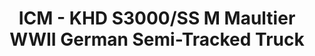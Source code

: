 ---
layout: product
title: "ICM - KHD S3000/SS M Maultier WWII German Semi-Tracked Truck"
price: "TBA" 
desc: "N/A"
img_path: "/assets/img/ICM35453.webp"
brand: "N/A"
available: false
special_offer: false
new: false
soon: false
cat: "010000"
subcat: "013600"
subsubcat: "0N/A"
sifra: "ICM35453"
popular: false
---